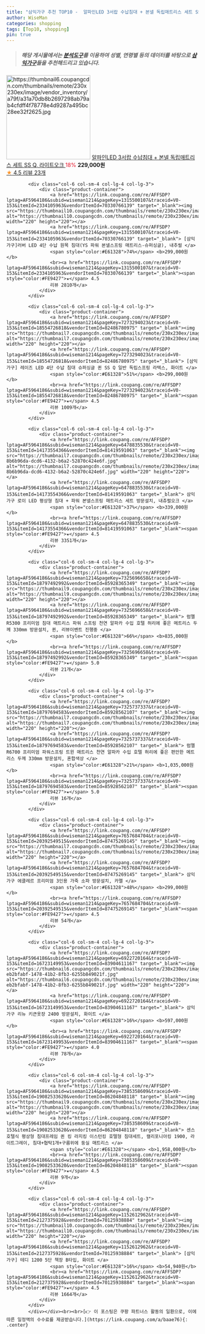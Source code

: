 ```yaml
---
title: "삼익가구 추천 TOP10 -  알파인LED 3서랍 수납침대 + 본넬 독립매트리스 세트 SS Q, 라이트오크 "
author: WiseMan
categories: shopping
tags: [Top10, shopping]
pin: true
---
```


> ##### 해당 게시물에서는 [**분석도구**](https://itemscout.io/)를 이용하여 **성별**, **연령별** 등의 데이터를 바탕으로 [**삼익가구**](https://link.coupang.com/a/baae76)들을 추천해드리고 있습니다.
<div class="container"><div class="row">
            <div class="col-6 col-sm-4 col-lg-4 col-lg-3">
                <div class="product-container">
                    <a href="https://link.coupang.com/re/AFFSDP?lptag=AF5964186&subid=wiseman1214&pageKey=7742292298&traceid=V0-153&itemId=20833362650&vendorItemId=87901363955" target="_blank"><img src="https://thumbnail6.coupangcdn.com/thumbnails/remote/230x230ex/image/vendor_inventory/a79f/a31a70db8b2697298ab79ab4cfdff4f78778e4d9287a495bc28ee32f2625.jpg" alt="https://thumbnail6.coupangcdn.com/thumbnails/remote/230x230ex/image/vendor_inventory/a79f/a31a70db8b2697298ab79ab4cfdff4f78778e4d9287a495bc28ee32f2625.jpg" width="220" height="220"></a>
                    <a href="https://link.coupang.com/re/AFFSDP?lptag=AF5964186&subid=wiseman1214&pageKey=7742292298&traceid=V0-153&itemId=20833362650&vendorItemId=87901363955" target="_blank"> 알파인LED 3서랍 수납침대 + 본넬 독립매트리스 세트 SS Q, 라이트오크 </a>
                    <span style="color:#E61328">18%</span> <b>229,000원</b>
                    <br><a href="https://link.coupang.com/re/AFFSDP?lptag=AF5964186&subid=wiseman1214&pageKey=7742292298&traceid=V0-153&itemId=20833362650&vendorItemId=87901363955" target="_blank"><span style="color:#FE9427">★</span> 4.5
                    리뷰 23개</a>
                </div>
            </div>
            
            <div class="col-6 col-sm-4 col-lg-4 col-lg-3">
                <div class="product-container">
                    <a href="https://link.coupang.com/re/AFFSDP?lptag=AF5964186&subid=wiseman1214&pageKey=1315500107&traceid=V0-153&itemId=2334105963&vendorItemId=70330766139" target="_blank"><img src="https://thumbnail10.coupangcdn.com/thumbnails/remote/230x230ex/image/vendor_inventory/5157/c177bbc7f02ec37bab48c2ab66d1a30e07d26f545f9d707596a16537bc6c.jpg" alt="https://thumbnail10.coupangcdn.com/thumbnails/remote/230x230ex/image/vendor_inventory/5157/c177bbc7f02ec37bab48c2ab66d1a30e07d26f545f9d707596a16537bc6c.jpg" width="220" height="220"></a>
                    <a href="https://link.coupang.com/re/AFFSDP?lptag=AF5964186&subid=wiseman1214&pageKey=1315500107&traceid=V0-153&itemId=2334105963&vendorItemId=70330766139" target="_blank"> [삼익가구]러버 LED 4단 수납 원목 침대(YS 파워 본넬스프링 매트리스-슈퍼싱글), 내추럴 </a>
                    <span style="color:#E61328">74%</span> <b>299,000원</b>
                    <br><a href="https://link.coupang.com/re/AFFSDP?lptag=AF5964186&subid=wiseman1214&pageKey=1315500107&traceid=V0-153&itemId=2334105963&vendorItemId=70330766139" target="_blank"><span style="color:#FE9427">★</span> 4.5
                    리뷰 2810개</a>
                </div>
            </div>
            
            <div class="col-6 col-sm-4 col-lg-4 col-lg-3">
                <div class="product-container">
                    <a href="https://link.coupang.com/re/AFFSDP?lptag=AF5964186&subid=wiseman1214&pageKey=7273294023&traceid=V0-153&itemId=18554726818&vendorItemId=82486780975" target="_blank"><img src="https://thumbnail7.coupangcdn.com/thumbnails/remote/230x230ex/image/vendor_inventory/290e/d395b121e1655027c11fa8ae87376ed06bb1d82b2cdbf5c072ab54f92589.jpg" alt="https://thumbnail7.coupangcdn.com/thumbnails/remote/230x230ex/image/vendor_inventory/290e/d395b121e1655027c11fa8ae87376ed06bb1d82b2cdbf5c072ab54f92589.jpg" width="220" height="220"></a>
                    <a href="https://link.coupang.com/re/AFFSDP?lptag=AF5964186&subid=wiseman1214&pageKey=7273294023&traceid=V0-153&itemId=18554726818&vendorItemId=82486780975" target="_blank"> [삼익가구] 레이즈 LED 4단 수납 침대 슈퍼싱글 퀸 SS Q 일반 독립스프링 라텍스, 화이트 </a>
                    <span style="color:#E61328">51%</span> <b>299,000원</b>
                    <br><a href="https://link.coupang.com/re/AFFSDP?lptag=AF5964186&subid=wiseman1214&pageKey=7273294023&traceid=V0-153&itemId=18554726818&vendorItemId=82486780975" target="_blank"><span style="color:#FE9427">★</span> 4.5
                    리뷰 1009개</a>
                </div>
            </div>
            
            <div class="col-6 col-sm-4 col-lg-4 col-lg-3">
                <div class="product-container">
                    <a href="https://link.coupang.com/re/AFFSDP?lptag=AF5964186&subid=wiseman1214&pageKey=6478835530&traceid=V0-153&itemId=14173554366&vendorItemId=81419591063" target="_blank"><img src="https://thumbnail7.coupangcdn.com/thumbnails/remote/230x230ex/image/retail/images/547644971582507-8b6b96da-dcd6-4132-b6a2-52870c424e6f.jpg" alt="https://thumbnail7.coupangcdn.com/thumbnails/remote/230x230ex/image/retail/images/547644971582507-8b6b96da-dcd6-4132-b6a2-52870c424e6f.jpg" width="220" height="220"></a>
                    <a href="https://link.coupang.com/re/AFFSDP?lptag=AF5964186&subid=wiseman1214&pageKey=6478835530&traceid=V0-153&itemId=14173554366&vendorItemId=81419591063" target="_blank"> 삼익가구 로이 LED 평상형 침대 + 파워 본넬스프링 매트리스 세트 방문설치, 내츄럴오크 </a>
                    <span style="color:#E61328">37%</span> <b>339,000원</b>
                    <br><a href="https://link.coupang.com/re/AFFSDP?lptag=AF5964186&subid=wiseman1214&pageKey=6478835530&traceid=V0-153&itemId=14173554366&vendorItemId=81419591063" target="_blank"><span style="color:#FE9427">★</span> 4.5
                    리뷰 3351개</a>
                </div>
            </div>
            
            <div class="col-6 col-sm-4 col-lg-4 col-lg-3">
                <div class="product-container">
                    <a href="https://link.coupang.com/re/AFFSDP?lptag=AF5964186&subid=wiseman1214&pageKey=7325696658&traceid=V0-153&itemId=18797492992&vendorItemId=85928365349" target="_blank"><img src="https://thumbnail9.coupangcdn.com/thumbnails/remote/230x230ex/image/vendor_inventory/6c3b/071e689a87afb4bf1e1a779ade70557869980600b9305231e933a9e7d918.jpg" alt="https://thumbnail9.coupangcdn.com/thumbnails/remote/230x230ex/image/vendor_inventory/6c3b/071e689a87afb4bf1e1a779ade70557869980600b9305231e933a9e7d918.jpg" width="220" height="220"></a>
                    <a href="https://link.coupang.com/re/AFFSDP?lptag=AF5964186&subid=wiseman1214&pageKey=7325696658&traceid=V0-153&itemId=18797492992&vendorItemId=85928365349" target="_blank"> 럼멜R5300 프리미엄 침대 매트리스 파워 스프링 천연 알파카 수입 호텔 허리에 좋은 메트리스 두께 330mm 방문설치, 퀸, 리뷰이벤트 진행중 </a>
                    <span style="color:#E61328">66%</span> <b>835,000원</b>
                    <br><a href="https://link.coupang.com/re/AFFSDP?lptag=AF5964186&subid=wiseman1214&pageKey=7325696658&traceid=V0-153&itemId=18797492992&vendorItemId=85928365349" target="_blank"><span style="color:#FE9427">★</span> 5.0
                    리뷰 21개</a>
                </div>
            </div>
            
            <div class="col-6 col-sm-4 col-lg-4 col-lg-3">
                <div class="product-container">
                    <a href="https://link.coupang.com/re/AFFSDP?lptag=AF5964186&subid=wiseman1214&pageKey=7325737337&traceid=V0-153&itemId=18797694583&vendorItemId=85928562107" target="_blank"><img src="https://thumbnail7.coupangcdn.com/thumbnails/remote/230x230ex/image/vendor_inventory/97c4/36ed42240235f7fc6f5f30bc9ef224f4d53775dc6975abeb2d997d6ee743.jpg" alt="https://thumbnail7.coupangcdn.com/thumbnails/remote/230x230ex/image/vendor_inventory/97c4/36ed42240235f7fc6f5f30bc9ef224f4d53775dc6975abeb2d997d6ee743.jpg" width="220" height="220"></a>
                    <a href="https://link.coupang.com/re/AFFSDP?lptag=AF5964186&subid=wiseman1214&pageKey=7325737337&traceid=V0-153&itemId=18797694583&vendorItemId=85928562107" target="_blank"> 럼멜R6700 프리미엄 파워스프링 트윈 매트리스 천연 알파카 수입 호텔 허리에 좋은 편안한 메트리스 두께 330mm 방문설치, 혼합색상 </a>
                    <span style="color:#E61328">21%</span> <b>1,035,000원</b>
                    <br><a href="https://link.coupang.com/re/AFFSDP?lptag=AF5964186&subid=wiseman1214&pageKey=7325737337&traceid=V0-153&itemId=18797694583&vendorItemId=85928562107" target="_blank"><span style="color:#FE9427">★</span> 5.0
                    리뷰 16개</a>
                </div>
            </div>
            
            <div class="col-6 col-sm-4 col-lg-4 col-lg-3">
                <div class="product-container">
                    <a href="https://link.coupang.com/re/AFFSDP?lptag=AF5964186&subid=wiseman1214&pageKey=7657684704&traceid=V0-153&itemId=20392549515&vendorItemId=87475269145" target="_blank"><img src="https://thumbnail7.coupangcdn.com/thumbnails/remote/230x230ex/image/rs_quotation_api/w05sshfi/7e02371030174443b10526f12306fbb9.jpg" alt="https://thumbnail7.coupangcdn.com/thumbnails/remote/230x230ex/image/rs_quotation_api/w05sshfi/7e02371030174443b10526f12306fbb9.jpg" width="220" height="220"></a>
                    <a href="https://link.coupang.com/re/AFFSDP?lptag=AF5964186&subid=wiseman1214&pageKey=7657684704&traceid=V0-153&itemId=20392549515&vendorItemId=87475269145" target="_blank"> 삼익가구 에클레르 프리미엄 3인용 가죽 소파 방문설치, 카멜 </a>
                    <span style="color:#E61328">48%</span> <b>299,000원</b>
                    <br><a href="https://link.coupang.com/re/AFFSDP?lptag=AF5964186&subid=wiseman1214&pageKey=7657684704&traceid=V0-153&itemId=20392549515&vendorItemId=87475269145" target="_blank"><span style="color:#FE9427">★</span> 4.5
                    리뷰 54개</a>
                </div>
            </div>
            
            <div class="col-6 col-sm-4 col-lg-4 col-lg-3">
                <div class="product-container">
                    <a href="https://link.coupang.com/re/AFFSDP?lptag=AF5964186&subid=wiseman1214&pageKey=6922720164&traceid=V0-153&itemId=16723149953&vendorItemId=83904611167" target="_blank"><img src="https://thumbnail6.coupangcdn.com/thumbnails/remote/230x230ex/image/retail/images/2444171857324766-eb2bfabf-1478-41b2-8fb3-6255b849021f.jpg" alt="https://thumbnail6.coupangcdn.com/thumbnails/remote/230x230ex/image/retail/images/2444171857324766-eb2bfabf-1478-41b2-8fb3-6255b849021f.jpg" width="220" height="220"></a>
                    <a href="https://link.coupang.com/re/AFFSDP?lptag=AF5964186&subid=wiseman1214&pageKey=6922720164&traceid=V0-153&itemId=16723149953&vendorItemId=83904611167" target="_blank"> 삼익가구 리뉴 키큰옷장 2400 방문설치, 화이트 </a>
                    <span style="color:#E61328">16%</span> <b>597,000원</b>
                    <br><a href="https://link.coupang.com/re/AFFSDP?lptag=AF5964186&subid=wiseman1214&pageKey=6922720164&traceid=V0-153&itemId=16723149953&vendorItemId=83904611167" target="_blank"><span style="color:#FE9427">★</span> 4.0
                    리뷰 78개</a>
                </div>
            </div>
            
            <div class="col-6 col-sm-4 col-lg-4 col-lg-3">
                <div class="product-container">
                    <a href="https://link.coupang.com/re/AFFSDP?lptag=AF5964186&subid=wiseman1214&pageKey=7385358609&traceid=V0-153&itemId=19082533620&vendorItemId=86204848118" target="_blank"><img src="https://thumbnail9.coupangcdn.com/thumbnails/remote/230x230ex/image/vendor_inventory/520a/696966efa240fbe7f07869eaa8e2d26959bfbfaac220053b9aa584de280f.png" alt="https://thumbnail9.coupangcdn.com/thumbnails/remote/230x230ex/image/vendor_inventory/520a/696966efa240fbe7f07869eaa8e2d26959bfbfaac220053b9aa584de280f.png" width="220" height="220"></a>
                    <a href="https://link.coupang.com/re/AFFSDP?lptag=AF5964186&subid=wiseman1214&pageKey=7385358609&traceid=V0-153&itemId=19082533620&vendorItemId=86204848118" target="_blank"> 센스 호텔식 평상형 침대프레임 퀸 킹 라지킹 이스턴킹 호텔형 침대세트, 캘리포니아킹 1900, 라이트그레이, 침대+협탁1개+구름위에 둥실 매트리스 </a>
                    <span style="color:#E61328"></span> <b>1,958,000원</b>
                    <br><a href="https://link.coupang.com/re/AFFSDP?lptag=AF5964186&subid=wiseman1214&pageKey=7385358609&traceid=V0-153&itemId=19082533620&vendorItemId=86204848118" target="_blank"><span style="color:#FE9427">★</span> 4.5
                    리뷰 9개</a>
                </div>
            </div>
            
            <div class="col-6 col-sm-4 col-lg-4 col-lg-3">
                <div class="product-container">
                    <a href="https://link.coupang.com/re/AFFSDP?lptag=AF5964186&subid=wiseman1214&pageKey=1152612962&traceid=V0-153&itemId=2127375928&vendorItemId=70125938884" target="_blank"><img src="https://thumbnail10.coupangcdn.com/thumbnails/remote/230x230ex/image/vendor_inventory/dd10/20affdf0bdea15defc1adc5db4a34c08f48f340b897411b314088efc5705.jpg" alt="https://thumbnail10.coupangcdn.com/thumbnails/remote/230x230ex/image/vendor_inventory/dd10/20affdf0bdea15defc1adc5db4a34c08f48f340b897411b314088efc5705.jpg" width="220" height="220"></a>
                    <a href="https://link.coupang.com/re/AFFSDP?lptag=AF5964186&subid=wiseman1214&pageKey=1152612962&traceid=V0-153&itemId=2127375928&vendorItemId=70125938884" target="_blank"> [삼익가구] 테디 1200 5단 책장 B타입, 화이트 </a>
                    <span style="color:#E61328">16%</span> <b>54,940원</b>
                    <br><a href="https://link.coupang.com/re/AFFSDP?lptag=AF5964186&subid=wiseman1214&pageKey=1152612962&traceid=V0-153&itemId=2127375928&vendorItemId=70125938884" target="_blank"><span style="color:#FE9427">★</span> 4.5
                    리뷰 1664개</a>
                </div>
            </div>
            </div></div><br><br>[👉 이 포스팅은 쿠팡 파트너스 활동의 일환으로, 이에 따른 일정액의 수수료를 제공받습니다.](https://link.coupang.com/a/baae76){: .center}